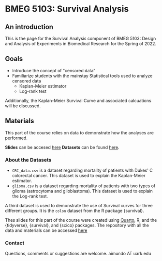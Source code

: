 # BMEG 5103: Survival Analysis
## An introduction

This is the page for the Survival Analysis component of BMEG 5103: Design and Analysis of Experiments in Biomedical Research for the Spring of 2022.

## Goals

-  Introduce the concept of "censored data"
-  Familiarize students with the mainstay Statistical tools used to analyze censored data
    - Kaplan-Meier estimator
    - Log-rank test

Additionally, the Kaplan-Meier Survival Curve and associated calcuations will be discussed.

## Materials

This part of the course relies on data to demonstrate how the analyses are performed.

**Slides** can be accesed [here](https://aimundo.github.io/BMEG-5103_TA_Spring_2022/slides/Survival_analysis.html#/title-slide)
**Datasets** can be found [here](https://github.com/aimundo/BMEG-5103_TA_Spring_2022/tree/main/slides/data).

 ### About the Datasets
 
  - `CRC_data.csv` is a dataset regarding mortality of patients with Dukes' C colorectal cancer. This dataset is used to explain the Kaplan-Meier estimator.
  - `glioma.csv` is a dataset regarding mortality of patients with two types of glioma (astrocytoma and glioblastoma). This dataset is used to explain the Log-rank test.

A third dataset is used to demonstrate the use of Survival curves for three different groups. It is the `colon` dataset from the R package {survival}.

Thes slides for this part of the course were created using [Quarto](https://quarto.org/docs/presentations/), R, and the {tidyverse}, {survival}, and {scico} packages.
The repository with all the data and materials can be accessed [here](https://github.com/aimundo/BMEG-5103_TA_Spring_2022)

### Contact
Questions, comments or suggestions are welcome. aimundo AT uark.edu
